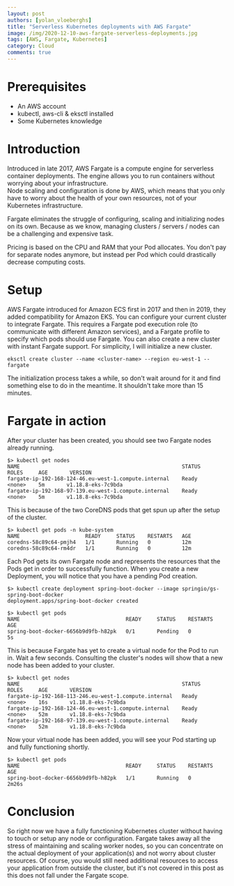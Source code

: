 ```yaml
---
layout: post
authors: [yolan_vloeberghs]
title: "Serverless Kubernetes deployments with AWS Fargate"
image: /img/2020-12-10-aws-fargate-serverless-deployments.jpg
tags: [AWS, Fargate, Kubernetes]
category: Cloud
comments: true
---
```

# Prerequisites
 - An AWS account
 - kubectl, aws-cli & eksctl installed
 - Some Kubernetes knowledge

# Introduction
Introduced in late 2017, AWS Fargate is a compute engine for serverless container deployments. 
The engine allows you to run containers without worrying about your infrastructure.   
Node scaling and configuration is done by AWS, which means that you only have to worry about the health of your own resources, not of your Kubernetes infrastructure.  

Fargate eliminates the struggle of configuring, scaling and initializing nodes on its own.
Because as we know, managing clusters / servers / nodes can be a challenging and expensive task.

Pricing is based on the CPU and RAM that your Pod allocates.
You don't pay for separate nodes anymore, but instead per Pod which could drastically decrease computing costs.

# Setup
AWS Fargate introduced for Amazon ECS first in 2017 and then in 2019, they added compatibility for Amazon EKS.
You can configure your current cluster to integrate Fargate. 
This requires a Fargate pod execution role (to communicate with different Amazon services), and a Fargate profile to specify which pods should use Fargate.
You can also create a new cluster with instant Fargate support. 
For simplicity, I will initialize a new cluster.
 
`eksctl create cluster --name <cluster-name> --region eu-west-1 --fargate`

The initialization process takes a while, so don't wait around for it and find something else to do in the meantime.
It shouldn't take more than 15 minutes.

# Fargate in action
After your cluster has been created, you should see two Fargate nodes already running.
```
$> kubectl get nodes 
NAME                                                    STATUS    ROLES     AGE       VERSION
fargate-ip-192-168-124-46.eu-west-1.compute.internal    Ready     <none>    5m       v1.18.8-eks-7c9bda
fargate-ip-192-168-97-139.eu-west-1.compute.internal    Ready     <none>    5m       v1.18.8-eks-7c9bda
```
This is because of the two CoreDNS pods that get spun up after the setup of the cluster.
```
$> kubectl get pods -n kube-system
NAME                     READY     STATUS    RESTARTS   AGE
coredns-58c89c64-pmjh4   1/1       Running   0          12m
coredns-58c89c64-rm4dr   1/1       Running   0          12m
```

Each Pod gets its own Fargate node and represents the resources that the Pods get in order to successfully function. 
When you create a new Deployment, you will notice that you have a pending Pod creation.

```
$> kubectl create deployment spring-boot-docker --image springio/gs-spring-boot-docker
deployment.apps/spring-boot-docker created

$> kubectl get pods
NAME                                  READY     STATUS    RESTARTS   AGE
spring-boot-docker-6656b9d9fb-h82pk   0/1       Pending   0          5s
```

This is because Fargate has yet to create a virtual node for the Pod to run in.
Wait a few seconds.
Consulting the cluster's nodes will show that a new node has been added to your cluster.

```
$> kubectl get nodes 
NAME                                                    STATUS    ROLES     AGE       VERSION
fargate-ip-192-168-113-246.eu-west-1.compute.internal   Ready     <none>    16s       v1.18.8-eks-7c9bda
fargate-ip-192-168-124-46.eu-west-1.compute.internal    Ready     <none>    52m       v1.18.8-eks-7c9bda
fargate-ip-192-168-97-139.eu-west-1.compute.internal    Ready     <none>    52m       v1.18.8-eks-7c9bda
```
Now your virtual node has been added, you will see your Pod starting up and fully functioning shortly.

```
$> kubectl get pods
NAME                                  READY     STATUS    RESTARTS   AGE
spring-boot-docker-6656b9d9fb-h82pk   1/1       Running   0          2m26s
```

# Conclusion
So right now we have a fully functioning Kubernetes cluster without having to touch or setup any node or configuration.
Fargate takes away all the stress of maintaining and scaling worker nodes, so you can concentrate on the actual deployment of your application(s) and not worry about cluster resources.
Of course, you would still need additional resources to access your application from outside the cluster, but it's not covered in this post as this does not fall under the Fargate scope. 